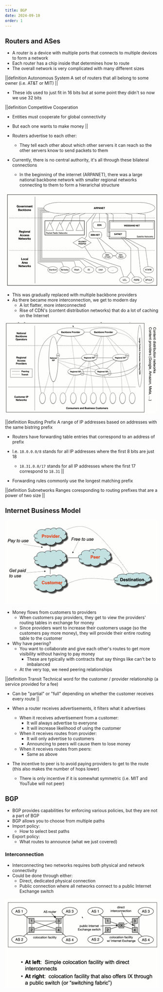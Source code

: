 ```yaml
---
title: BGP
date: 2024-09-10
order: 1
---
```


## Routers and ASes

- A router is a device with multiple ports that connects to multiple devices to form a network
- Each router has a chip inside that determines how to route
- The overall network is very complicated with many different sizes

||definition Autonomous System
A set of routers that all belong to some owner (i.e. AT&T or MIT)
||

- These ids used to just fit in 16 bits but at some point they didn't so now we use 32 bits

||definition Competitive Cooperation

- Entities must cooperate for global connectivity
- But each one wants to make money
  ||

- Routers advertise to each other:
  - They tell each other about which other servers it can reach so the other servers know to send packets to them
- Currently, there is no central authority, it's all through these bilateral connections
  - In the beginning of the internet (ARPANET), there was a large national backbone network with smaller regional networks connecting to them to form a hierarichal structure

![](img/arpanet.png)

- This was gradually replaced with multiple backbone providers
- As there became more interconnection, we get to modern day
  - A lot flatter, more interconnected
  - Rise of CDN's (content distribution networks) that do a lot of caching on the Internet

![](img/modern-network.png)

||definition Routing Prefix
A range of IP addresses based on addresses with the same bistring prefix

- Routers have forwarding table entries that correspond to an address of prefix
- I.e. `18.0.0.0/8` stands for all IP addresses where the first 8 bits are just 18

  - `18.31.0.0/17` stands for all IP addresses where the first 17 correspond to `18.31`
    ||

- Forwarding rules commonly use the longest matching prefix

||definition Subnetworks
Ranges coresponding to routing prefixes that are a power of two size
||

## Internet Business Model

![](img/internet-business-model.png)

- Money flows from customers to providers
  - When customers pay providers, they get to view the providers' routing tables in exchange for money
  - Since providers want to increase their customers usage (so the customers pay more money), they will provide their entire routing table to the customer
- Why have peering?
  - You want to collaborate and give each other's routes to get more visibility without having to pay money
    - These are typically with contracts that say things like can't be to imbalanced
  - At the very top, we need peering relationships

||definition Transit
Technical word for the customer / provider relationship (a service provided for a fee)

- Can be "partial" or "full" depending on whether the customer receives every route
  ||

- When a router receives advertisements, it filters what it advertises
  - When it receives advertisement from a customer:
    - It will always advertise to everyone
    - It will increase likelihood of using the customer
  - When it receives routes from provider:
    - It will only advertise to customers
    - Announcing to peers will cause them to lose money
  - When it receives routes from peers:
    - Same as above
- The incentive to peer is to avoid paying providers to get to the route (this also makes the number of hops lower)
  - There is only incentive if it is somewhat symmetric (i.e. MIT and YouTube will not peer)

## BGP

- BGP provides capabilities for enforcing various policies, but they are not a part of BGP
- BGP allows you to choose from multiple paths
- Import policy:
  - How to select best paths
- Export policy:
  - What routes to announce (what we just covered)

### Interconnection

- Interconnecting two networks requires both physical and network connectivity
- Could be done through either:
  - Direct, dedicated physical connection
  - Public connection where all networks connect to a public Internet Exchange switch

![](img/interconnection.png)
